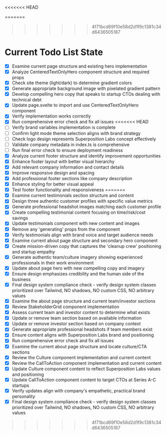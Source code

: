<!-- DO NOT EDIT - Managed by todo_list tool -->
<<<<<<< HEAD
<!-- Updated: 2025-09-24T21:33:31.410Z -->
=======
<!-- Updated: 2025-09-24T21:18:43.280Z -->
>>>>>>> 4f71bcd69f10e58d2d1f9c1381c34d6436505187

# Current Todo List State

- [x] Examine current page structure and existing hero implementation
- [x] Analyze CenteredTextOnlyHero component structure and required props
- [x] Check site theme (light/dark) to determine gradient colors
- [x] Generate appropriate background image with pixelated gradient pattern
- [x] Develop compelling hero copy that speaks to startup CTOs dealing with technical debt
- [x] Update page.svelte to import and use CenteredTextOnlyHero component
- [x] Verify implementation works correctly
- [x] Run comprehensive error check and fix all issues
<<<<<<< HEAD
- [ ] Verify brand variables implementation is complete
- [ ] Confirm light mode theme selection aligns with brand strategy
- [ ] Check logo design represents Superposition Labs concept effectively
- [ ] Validate company metadata in index.ts is comprehensive
- [ ] Run final error check to ensure deployment readiness
- [x] Analyze current footer structure and identify improvement opportunities
- [x] Enhance footer layout with better visual hierarchy
- [x] Add relevant company information and contact details
- [x] Improve responsive design and spacing
- [x] Add professional footer sections like company description
- [x] Enhance styling for better visual appeal
- [x] Test footer functionality and responsiveness
=======
- [x] Examine current testimonials section structure and content
- [x] Design three authentic customer profiles with specific value metrics
- [x] Generate professional headshot images matching each customer profile
- [x] Create compelling testimonial content focusing on time/risk/cost savings
- [x] Update testimonials component with new content and images
- [x] Remove any 'generating' props from the component
- [x] Verify testimonials align with brand voice and target audience needs
- [x] Examine current about page structure and secondary hero component
- [x] Create mission-driven copy that captures the 'cleanup crew' positioning and startup empathy
- [x] Generate authentic team/culture imagery showing experienced professionals in their work environment
- [x] Update about page hero with new compelling copy and imagery
- [x] Ensure design emphasizes credibility and the human side of the business
- [x] Final design system compliance check - verify design system classes prioritized over Tailwind, NO shadows, NO custom CSS, NO arbitrary values
- [x] Examine the about page structure and current team/investor sections
- [x] Review StakeholderGrid component implementation
- [x] Assess current team and investor content to determine what exists
- [x] Update or remove team section based on available information
- [x] Update or remove investor section based on company context
- [x] Generate appropriate professional headshots if team members exist
- [x] Ensure content aligns with Superposition Labs brand and positioning
- [x] Run comprehensive error check and fix all issues
- [x] Examine the current about page structure and locate culture/CTA sections
- [x] Review the Culture component implementation and current content
- [x] Review the CallToAction component implementation and current content
- [x] Update Culture component content to reflect Superposition Labs values and positioning
- [x] Update CallToAction component content to target CTOs at Series A-C startups
- [x] Verify updates align with company's empathetic, practical brand personality
- [x] Final design system compliance check - verify design system classes prioritized over Tailwind, NO shadows, NO custom CSS, NO arbitrary values
>>>>>>> 4f71bcd69f10e58d2d1f9c1381c34d6436505187
